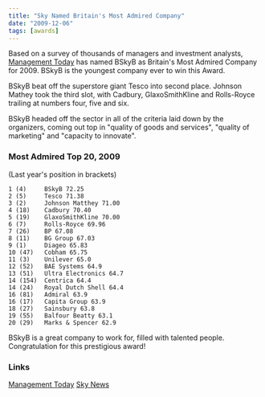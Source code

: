 ```yaml
---
title: "Sky Named Britain's Most Admired Company"
date: "2009-12-06"
tags: [awards]
---
```


Based on a survey of thousands of managers and investment analysts, [Management Today](http://managementtoday.co.uk/channel/StrategyOperations/news/970753/bskyb-britains-admired-company-2009/) has named BSkyB as Britain's Most Admired Company for 2009. BSkyB is the youngest company ever to win this Award.

BSkyB beat off the superstore giant Tesco into second place. Johnson Mathey took the third slot, with Cadbury, GlaxoSmithKline and Rolls-Royce trailing at numbers four, five and six.

BSkyB headed off the sector in all of the criteria laid down by the organizers, coming out top in "quality of goods and services", "quality of marketing" and "capacity to innovate".

### Most Admired Top 20, 2009

(Last year's position in brackets)

```
1 (4)     BSkyB 72.25
2 (5)     Tesco 71.38
3 (2)     Johnson Matthey 71.00
4 (18)    Cadbury 70.40
5 (19)    GlaxoSmithKline 70.00
6 (7)     Rolls-Royce 69.96
7 (26)    BP 67.08
8 (11)    BG Group 67.03
9 (1)     Diageo 65.83
10 (47)   Cobham 65.75
11 (3)    Unilever 65.0
12 (52)   BAE Systems 64.9
13 (51)   Ultra Electronics 64.7
14 (154)  Centrica 64.4
14 (24)   Royal Dutch Shell 64.4
16 (81)   Admiral 63.9
16 (17)   Capita Group 63.9
18 (27)   Sainsbury 63.8
19 (55)   Balfour Beatty 63.1
20 (29)   Marks & Spencer 62.9
```

BSkyB is a great company to work for, filled with talented people. Congratulation for this prestigious award!

### Links

[Management Today](http://bit.ly/4njswp) [Sky News](http://news.sky.com/skynews/Home/Business/BSkyB-Is-Named-UKs-Most-Admired-Company-By-Management-Today/Article/200912115482904?f=rss)
